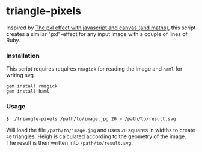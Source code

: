 triangle-pixels
===============

Inspired by [The pxl effect with javascript and canvas (and maths)](http://revdancatt.com/2012/03/31/the-pxl-effect-with-javascript-and-canvas-and-maths/), this script creates a similar "pxl"-effect for any input image with a couple of lines of Ruby.

### Installation

This script requires requires `rmagick` for reading the image and `haml` for writing svg.

    gem install rmagick
    gem install haml

### Usage

    $ ./triangle-pixels /path/to/image.jpg 20 > /path/to/result.svg

Will load the file `/path/to/image.jpg` and uses `20` squares in widths to create `40` triangles. Heigh is calculated according to the geometry of the image. The result is then written into `/path/to/result.svg`.

